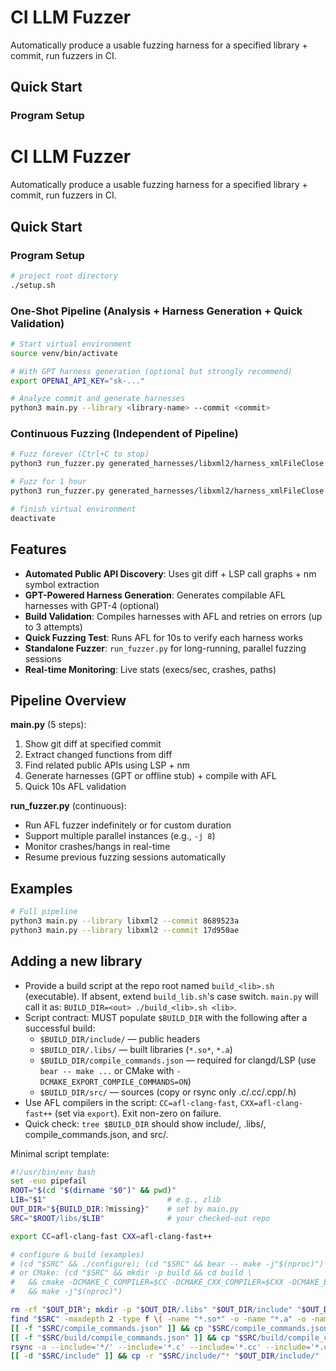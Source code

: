# CI LLM Fuzzer

Automatically produce a usable fuzzing harness for a specified library + commit, run fuzzers in CI.

## Quick Start

### Program Setup


# CI LLM Fuzzer

Automatically produce a usable fuzzing harness for a specified library + commit, run fuzzers in CI.

## Quick Start

### Program Setup

```bash
# project root directory
./setup.sh
```

### One-Shot Pipeline (Analysis + Harness Generation + Quick Validation)

```bash
# Start virtual environment
source venv/bin/activate

# With GPT harness generation (optional but strongly recommend)
export OPENAI_API_KEY="sk-..."

# Analyze commit and generate harnesses
python3 main.py --library <library-name> --commit <commit>
```

### Continuous Fuzzing (Independent of Pipeline)

```bash
# Fuzz forever (Ctrl+C to stop)
python3 run_fuzzer.py generated_harnesses/libxml2/harness_xmlFileClose

# Fuzz for 1 hour
python3 run_fuzzer.py generated_harnesses/libxml2/harness_xmlFileClose 3600

# finish virtual environment
deactivate
```

## Features

- **Automated Public API Discovery**: Uses git diff + LSP call graphs + nm symbol extraction
- **GPT-Powered Harness Generation**: Generates compilable AFL harnesses with GPT-4 (optional)
- **Build Validation**: Compiles harnesses with AFL and retries on errors (up to 3 attempts)
- **Quick Fuzzing Test**: Runs AFL for 10s to verify each harness works
- **Standalone Fuzzer**: `run_fuzzer.py` for long-running, parallel fuzzing sessions
- **Real-time Monitoring**: Live stats (execs/sec, crashes, paths)

## Pipeline Overview

**main.py** (5 steps):
1. Show git diff at specified commit
2. Extract changed functions from diff
3. Find related public APIs using LSP + nm
4. Generate harnesses (GPT or offline stub) + compile with AFL
5. Quick 10s AFL validation

**run_fuzzer.py** (continuous):
- Run AFL fuzzer indefinitely or for custom duration
- Support multiple parallel instances (e.g., `-j 8`)
- Monitor crashes/hangs in real-time
- Resume previous fuzzing sessions automatically

## Examples

```bash
# Full pipeline
python3 main.py --library libxml2 --commit 8689523a
python3 main.py --library libxml2 --commit 17d950ae
```

## Adding a new library

- Provide a build script at the repo root named `build_<lib>.sh` (executable). If absent, extend `build_lib.sh`'s case switch. `main.py` will call it as: `BUILD_DIR=<out> ./build_<lib>.sh <lib>`.
- Script contract: MUST populate `$BUILD_DIR` with the following after a successful build:
  - `$BUILD_DIR/include/` — public headers
  - `$BUILD_DIR/.libs/` — built libraries (`*.so*`, `*.a`)
  - `$BUILD_DIR/compile_commands.json` — required for clangd/LSP (use `bear -- make ...` or CMake with `-DCMAKE_EXPORT_COMPILE_COMMANDS=ON`)
  - `$BUILD_DIR/src/` — sources (copy or rsync only .c/.cc/.cpp/.h)
- Use AFL compilers in the script: `CC=afl-clang-fast`, `CXX=afl-clang-fast++` (set via `export`). Exit non-zero on failure.
- Quick check: `tree $BUILD_DIR` should show include/, .libs/, compile_commands.json, and src/.

Minimal script template:

```bash
#!/usr/bin/env bash
set -euo pipefail
ROOT="$(cd "$(dirname "$0")" && pwd)"
LIB="$1"                           # e.g., zlib
OUT_DIR="${BUILD_DIR:?missing}"    # set by main.py
SRC="$ROOT/libs/$LIB"              # your checked-out repo

export CC=afl-clang-fast CXX=afl-clang-fast++

# configure & build (examples)
# (cd "$SRC" && ./configure); (cd "$SRC" && bear -- make -j"$(nproc)")
# or CMake: (cd "$SRC" && mkdir -p build && cd build \
#   && cmake -DCMAKE_C_COMPILER=$CC -DCMAKE_CXX_COMPILER=$CXX -DCMAKE_EXPORT_COMPILE_COMMANDS=ON .. \
#   && make -j"$(nproc)")

rm -rf "$OUT_DIR"; mkdir -p "$OUT_DIR/.libs" "$OUT_DIR/include" "$OUT_DIR/src"
find "$SRC" -maxdepth 2 -type f \( -name "*.so*" -o -name "*.a" -o -name "*.la" \) -exec cp {} "$OUT_DIR/.libs/" \; || true
[[ -f "$SRC/compile_commands.json" ]] && cp "$SRC/compile_commands.json" "$OUT_DIR/" || true
[[ -f "$SRC/build/compile_commands.json" ]] && cp "$SRC/build/compile_commands.json" "$OUT_DIR/" || true
rsync -a --include='*/' --include='*.c' --include='*.cc' --include='*.cpp' --include='*.h' --exclude='*' "$SRC/" "$OUT_DIR/src/" || true
[[ -d "$SRC/include" ]] && cp -r "$SRC/include/"* "$OUT_DIR/include/" || true
